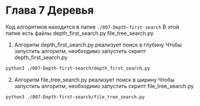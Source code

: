 # Глава 7 Деревья
Код алгоритмов находится в папке `./007-Depth-first-search`
В этой папке есть файлы depth_first_search.py file_tree_search.py 

1) Алгоритм depth_first_search.py реализует поиск в глубину
Чтобы запустить алгоритм, необходимо запустить скрипт depth_first_search.py 
```bash
python3 ./007-Depth-first-search/depth_first_search.py 
```

2) Алгоритм file_tree_search.py реализует поиск в ширину
Чтобы запустить алгоритм, необходимо запустить скрипт file_tree_search.py 
```bash
python3 ./007-Depth-first-search/file_tree_search.py 
```


